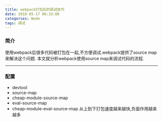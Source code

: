 ```yaml
---
title: webpack打包后的调试技巧
date: 2018-05-17 06:33:00
categories: Node
tags: 调试
---
```


### 简介
使用webpack后很多代码被打包在一起,不方便调试.webpack提供了source map来解决这个问题.
本文就分析webpack使用source map来调试代码的流程.

---
### 配置
- devtool
 - source-map
 - cheap-module-source-map
 - eval-source-map
 - cheap-module-eval-source-map
 从上到下打包速度越来越快,负面作用越来越多
